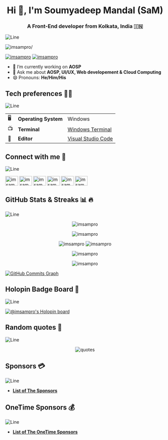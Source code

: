 <h1 align="center">Hi 👋, I'm Soumyadeep Mandal (SaM)</h1>
<h3 align="center">A Front-End developer from Kolkata, India 🇮🇳</h3>

![Line](https://user-images.githubusercontent.com/85225156/171937799-8fc9e255-9889-4642-9c92-6df85fb86e82.gif)

<p align="left"> <img src=https://komarev.com/ghpvc/?username=imsampro alt=imsampro/> </p>

<p align="left"> <a href="https://twitter.com/imsampro" target="blank"><img src="https://img.shields.io/twitter/follow/imsampro?logo=twitter&style=for-the-badge" alt="imsampro" /></a> 
<a href="https://linkedin.com/IN/imsampro" target="blank"><img src="https://img.shields.io/badge/LinkedIn-0077B5?style=for-the-badge&logo=linkedin&logoColor=white" alt="imsampro" /> </a> </p>

- 🔭 I’m currently working on **AOSP**
- 💬 Ask me about **AOSP, UI/UX, Web developement & Cloud Computing**
- 😄 Pronouns: **He/Him/His**

## Tech preferences 🧑‍💻
![Line](https://user-images.githubusercontent.com/85225156/171937799-8fc9e255-9889-4642-9c92-6df85fb86e82.gif)

| |                       |                                                           |
|-|-----------------------|-----------------------------------------------------------|
|🖥| **Operating System** | Windows                                                   |
|📺| **Terminal**         | [Windows Terminal](https://github.com/microsoft/terminal) |
|📝| **Editor**           | [Visual Studio Code](https://github.com/Microsoft/vscode) |


## Connect with me 🤝
![Line](https://user-images.githubusercontent.com/85225156/171937799-8fc9e255-9889-4642-9c92-6df85fb86e82.gif)

<p align="left">
<a href="https://twitter.com/imsampro" target="blank"><img align="center" src="https://cdn.jsdelivr.net/npm/simple-icons@3.0.1/icons/twitter.svg" alt="imsampro" height="30" width="40" /></a>
<a href="https://linkedin.com/in/imsampro" target="blank"><img align="center" src="https://cdn.jsdelivr.net/npm/simple-icons@3.0.1/icons/linkedin.svg" alt="imsampro" height="30" width="40" /></a>
<a href="https://dev.to/imsampro" target="blank"><img align="center" src="https://cdn.jsdelivr.net/npm/simple-icons@3.0.1/icons/dev-dot-to.svg" alt="imsampro" height="30" width="40" /></a>
<a href="https://facebook.com/imsampro" target="blank"><img align="center" src="https://cdn.jsdelivr.net/npm/simple-icons@3.0.1/icons/facebook.svg" alt="imsampro" height="30" width="40" /></a>
<a href="https://instagram.com/imsampro" target="blank"><img align="center" src="https://cdn.jsdelivr.net/npm/simple-icons@3.0.1/icons/instagram.svg" alt="imsampro" height="30" width="40" /></a>
<a href="https://codepen.io/imsampro" target="blank"><img align="center" src="https://cdn.jsdelivr.net/npm/simple-icons@3.0.1/icons/codepen.svg" alt="imsampro" height="30" width="40" /></a>
</p>

## GitHub Stats & Streaks 📊 🔥
![Line](https://user-images.githubusercontent.com/85225156/171937799-8fc9e255-9889-4642-9c92-6df85fb86e82.gif)

<p align="center"> <img src=https://github-readme-stats.vercel.app/api?username=imsampro&show_icons=true alt=imsampro /> </p>
<p align="center"> <img src=https://github-readme-stats.vercel.app/api/top-langs/?username=imsampro&show_icons=true&hide_border=false&count_private=true&include_all_commits=true&layout=compact  alt=imsampro /> </p>
<p align="center">
<img src= "https://github-profile-summary-cards.vercel.app/api/cards/repos-per-language?username=imsampro&theme=github" alt="imsampro">
 <img src= "https://github-profile-summary-cards.vercel.app/api/cards/most-commit-language?username=imsampro&theme=github" alt="imsampro">
</p>
<p align="center"> <img src=http://github-readme-streak-stats.herokuapp.com?user=imsampro&date_format=j%20M%5B%20Y%5D alt=imsampro /> </p>

<p align="center"> <img src=https://github-profile-trophy.vercel.app/?username=imsampro&margin-w=15&margin-h=15 alt=imsampro /> </p>

<a href="http://www.github.com/imsampro"><img src="https://activity-graph.herokuapp.com/graph?username=imsampro&theme=minimal" alt="GitHub Commits Graph" /></a>

## Holopin Badge Board 📛
![Line](https://user-images.githubusercontent.com/85225156/171937799-8fc9e255-9889-4642-9c92-6df85fb86e82.gif)

[![@imsampro's Holopin board](https://holopin.io/api/user/board?user=imsampro)](https://holopin.io/@imsampro)

## Random quotes 📄
![Line](https://user-images.githubusercontent.com/85225156/171937799-8fc9e255-9889-4642-9c92-6df85fb86e82.gif)

<p align="center"> <img alt="quotes" src="https://quotes-github-readme.vercel.app/api?type=horizontal&theme=default"> </p>

## Sponsors 💳
![Line](https://user-images.githubusercontent.com/85225156/171937799-8fc9e255-9889-4642-9c92-6df85fb86e82.gif)

- [**List of The Sponsors**](https://github.com/ImSaMPro/imsampro/blob/Sponsor/Sponsors.md)

## OneTime Sponsors 💰
![Line](https://user-images.githubusercontent.com/85225156/171937799-8fc9e255-9889-4642-9c92-6df85fb86e82.gif)

- [**List of The OneTime Sponsors**](https://github.com/ImSaMPro/imsampro/blob/OneTime-Sponsor/OneTime-Sponsors.md)

<!--
**ImSaMPro/imsampro** is a ✨ _special_ ✨ repository because its `README.md` (this file) appears on your GitHub profile.

Here are some ideas to get you started:

- 🔭 I’m currently working on ...
- 🌱 I’m currently learning ...
- 👯 I’m looking to collaborate on ...
- 🤔 I’m looking for help with ...
- 💬 Ask me about ...
- 📫 How to reach me: ...
- 😄 Pronouns: ...
- ⚡ Fun fact: ...
-->